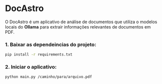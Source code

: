 # DocAstro

O DocAstro é um aplicativo de análise de documentos que utiliza o modelos locais do **Ollama** para extrair informações relevantes de documentos em PDF.

### 1. Baixar as dependeincias do projeto:
```bash
pip install -r requirements.txt
```

### 2. Iniciar o aplicativo:
```bash
python main.py /caminho/para/arquivo.pdf
```